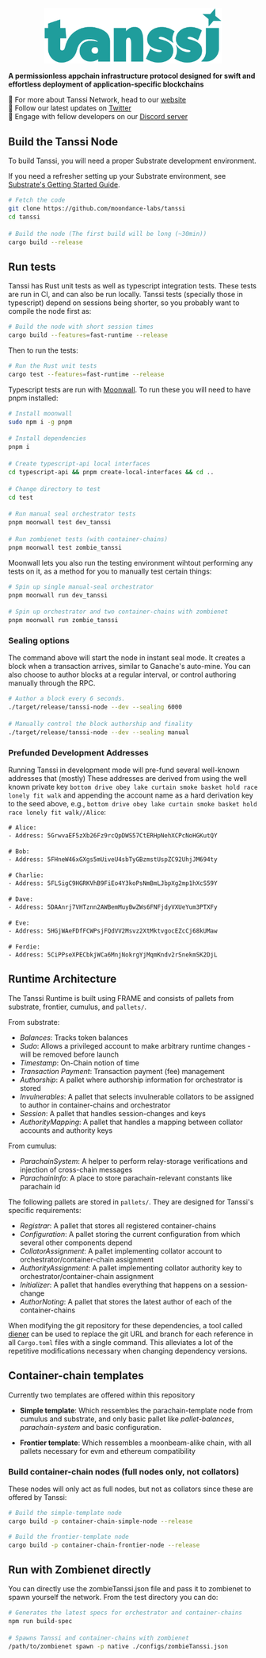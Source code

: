 <p align="center">
  <img src="media/tanssi.png" width="360">
</p>

**A permissionless appchain infrastructure protocol designed for swift and effortless deployment of application-specific blockchains**

🔎 For more about Tanssi Network, head to our [website](https://www.tanssi.network)<br>
📢 Follow our latest updates on [Twitter](https://twitter.com/TanssiNetwork)<br>
🤝 Engage with fellow developers on our [Discord server](https://discord.com/invite/kuyPhew2KB)<br>

## Build the Tanssi Node

To build Tanssi, you will need a proper Substrate development environment.

If you need a refresher setting up your Substrate environment, see [Substrate's Getting Started Guide](https://substrate.dev/docs/en/knowledgebase/getting-started/).

```bash
# Fetch the code
git clone https://github.com/moondance-labs/tanssi
cd tanssi

# Build the node (The first build will be long (~30min))
cargo build --release
```

## Run tests

Tanssi has Rust unit tests as well as typescript integration tests. These tests are run in CI, and can also be run locally. Tanssi tests (specially those in typescript) depend on sessions being shorter, so you probably want to compile the node first as:

```bash
# Build the node with short session times
cargo build --features=fast-runtime --release
```

Then to run the tests:

```bash
# Run the Rust unit tests
cargo test --features=fast-runtime --release
```

Typescript tests are run with [Moonwall](https://github.com/Moonsong-Labs/moonwall). To run these you will need to have pnpm installed:

```bash
# Install moonwall
sudo npm i -g pnpm

# Install dependencies
pnpm i

# Create typescript-api local interfaces
cd typescript-api && pnpm create-local-interfaces && cd ..

# Change directory to test
cd test

# Run manual seal orchestrator tests
pnpm moonwall test dev_tanssi

# Run zombienet tests (with container-chains)
pnpm moonwall test zombie_tanssi
```

Moonwall lets you also run the testing environment wihtout performing any tests on it, as a method for you to manually test certain things:

```bash
# Spin up single manual-seal orchestrator
pnpm moonwall run dev_tanssi

# Spin up orchestrator and two container-chains with zombienet
pnpm moonwall run zombie_tanssi
```

### Sealing options

The command above will start the node in instant seal mode. It creates a block when a transaction arrives, similar to Ganache's auto-mine. You can also choose to author blocks at a regular interval, or control authoring manually through the RPC.

```bash
# Author a block every 6 seconds.
./target/release/tanssi-node --dev --sealing 6000

# Manually control the block authorship and finality
./target/release/tanssi-node --dev --sealing manual
```

### Prefunded Development Addresses

Running Tanssi in development mode will pre-fund several well-known addresses that (mostly) These addresses are derived from
using the well known private key `bottom drive obey lake curtain smoke basket hold race lonely fit walk` and appending the account name as a hard derivation key to the seed above, e.g., `bottom drive obey lake curtain smoke basket hold race lonely fit walk//Alice`:

```
# Alice:
- Address: 5GrwvaEF5zXb26Fz9rcQpDWS57CtERHpNehXCPcNoHGKutQY

# Bob:
- Address: 5FHneW46xGXgs5mUiveU4sbTyGBzmstUspZC92UhjJM694ty

# Charlie:
- Address: 5FLSigC9HGRKVhB9FiEo4Y3koPsNmBmLJbpXg2mp1hXcS59Y

# Dave:
- Address: 5DAAnrj7VHTznn2AWBemMuyBwZWs6FNFjdyVXUeYum3PTXFy

# Eve:
- Address: 5HGjWAeFDfFCWPsjFQdVV2Msvz2XtMktvgocEZcCj68kUMaw

# Ferdie:
- Address: 5CiPPseXPECbkjWCa6MnjNokrgYjMqmKndv2rSnekmSK2DjL

```
## Runtime Architecture

The Tanssi Runtime is built using FRAME and consists of pallets from substrate, frontier, cumulus, and `pallets/`.

From substrate:

- _Balances_: Tracks token balances
- _Sudo_: Allows a privileged account to make arbitrary runtime changes - will be removed before
  launch
- _Timestamp_: On-Chain notion of time
- _Transaction Payment_: Transaction payment (fee) management
- _Authorship_: A pallet where authorship information for orchestrator is stored
- _Invulnerables_: A pallet that selects invulnerable collators to be assigned to author in container-chains and orchestrator
- _Session_: A pallet that handles session-changes and keys
- _AuthorityMapping_: A pallet that handles a mapping between collator accounts and authority keys

From cumulus:

- _ParachainSystem_: A helper to perform relay-storage verifications and injection of cross-chain messages
- _ParachainInfo_: A place to store parachain-relevant constants like parachain id

The following pallets are stored in `pallets/`. They are designed for Tanssi's specific requirements:

- _Registrar_: A pallet that stores all registered container-chains
- _Configuration_: A pallet storing the current configuration from which several other components depend
- _CollatorAssignment_: A pallet implementing collator account to orchestrator/container-chain assignment
- _AuthorityAssignment_: A pallet implementing collator authority key to orchestrator/container-chain assignment
- _Initializer_: A pallet that handles everything that happens on a session-change
- _AuthorNoting_: A pallet that stores the latest author of each of the container-chains

When modifying the git repository for these dependencies, a tool called [diener](https://github.com/bkchr/diener) can be used to replace the git URL and branch for each reference in all `Cargo.toml` files with a single command. This alleviates a lot of the repetitive modifications necessary when changing dependency versions.

## Container-chain templates

Currently two templates are offered within this repository


- __Simple template__: Which ressembles the parachain-template node from cumulus and substrate, and only basic pallet like *pallet-balances*, *parachain-system* and basic configuration.

- __Frontier template__: Which ressembles a moonbeam-alike chain, with all pallets necessary for evm and ethereum compatibility

### Build container-chain nodes (full nodes only, not collators)
These nodes will only act as full nodes, but not as collators since these are offered by Tanssi:

```bash
# Build the simple-template node
cargo build -p container-chain-simple-node --release
```

```bash
# Build the frontier-template node
cargo build -p container-chain-frontier-node --release
```

## Run with Zombienet directly
You can directly use the zombieTanssi.json file and pass it to zombienet to spawn yourself the network. From the test directory you can do:


```bash
# Generates the latest specs for orchestrator and container-chains
npm run build-spec

# Spawns Tanssi and container-chains with zombienet
/path/to/zombienet spawn -p native ./configs/zombieTanssi.json
```
